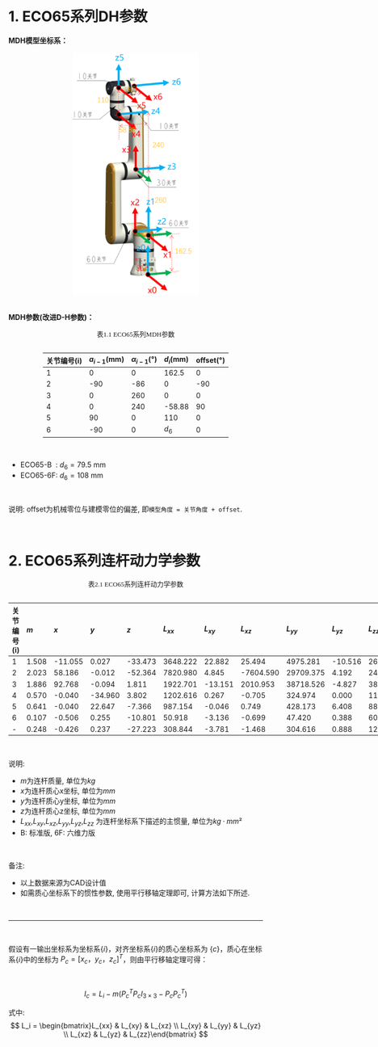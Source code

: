 # 1. ECO65系列DH参数

**MDH模型坐标系：**

<div align="center"> <img src="../DH//doc/image-ECO65.png" width = 250 /> </div>

<br>

**MDH参数(改进D-H参数)：**

<style>
.center 
{
  width: auto;
  display: table;
  margin-left: auto;
  margin-right: auto;
}
</style>

<p align="center"><font face="黑体" size=2.>表1.1 ECO65系列MDH参数</font></p>

<div class="center">

|关节编号(i)|$a_{i-1}$(mm)|$\alpha_{i -1}$(°)|$d_i$(mm)|offset(°)|
|:--|:--|:--|:--|:--|
|   1   |   0  |   0  | 162.5  |    0  |
|   2   | -90  | -86  |   0    |  -90  |
|   3   |   0  | 260  |   0    |    0  |
|   4   |   0  | 240  | -58.88 |   90  |
|   5   |  90  |   0  |  110   |    0  |
|   6   | -90  |   0  |  $d_6$ |    0  |

</div>

<br>

- ECO65-B &nbsp;: $d_6=79.5$ mm
- ECO65-6F: $d_6=108$ mm

<br>

说明: offset为机械零位与建模零位的偏差, 即`模型角度 = 关节角度 + offset`.

<br>

# 2. ECO65系列连杆动力学参数
<style>
.center 
{
  width: auto;
  display: table;
  margin-left: auto;
  margin-right: auto;
}
</style>

<p align="center"><font face="黑体" size=2.>表2.1 ECO65系列连杆动力学参数</font></p>

<div class="center">

|关节编号(i)|$m$|$x$|$y$|$z$|$L_{xx}$|$L_{xy}$|$L_{xz}$|$L_{yy}$|$L_{yz}$|$L_{zz}$|备注|
|:--|:--|:--|:--|:--|:--|:--|:--|:--|:--|:--|:--|
|   1   | 1.508 | -11.055 | 0.027  | -33.473 | 3648.222 | 22.882 | 25.494    | 4975.281  | -10.516| 2611.768  |  |
|   2   | 2.023 | 58.186  | -0.012 | -52.364 | 7820.980 | 4.845  | -7604.590 | 29709.375 | 4.192  | 24073.795 |  |
|   3   | 1.886 | 92.768  | -0.094 | 1.811   | 1922.701 | -13.151| 2010.953  | 38718.526 | -4.827 | 38122.090 |  |
|   4   | 0.570 | -0.040  | -34.960| 3.802   | 1202.616 | 0.267  | -0.705    | 324.974   | 0.000  | 1163.421  |  |
|   5   | 0.641 | -0.040  | 22.647 | -7.366  | 987.154  | -0.046 | 0.749     | 428.173   | 6.408  | 886.381   |  |
|   6   | 0.107 | -0.506  | 0.255  | -10.801 | 50.918   | -3.136 | -0.699    | 47.420    | 0.388  | 60.350    | B |
|   -   | 0.248 | -0.426  | 0.237  | -27.223 | 308.844  | -3.781 | -1.468    | 304.616   | 0.888  | 122.620   | 6F |

</div>

<br>

说明:
- $m$为连杆质量, 单位为$kg$
- $x$为连杆质心x坐标, 单位为$mm$
- $y$为连杆质心y坐标, 单位为$mm$
- $z$为连杆质心z坐标, 单位为$mm$
- $L_{xx}$,$L_{xy}$,$L_{xz}$,$L_{yy}$,$L_{yz}$,$L_{zz}$ 为连杆坐标系下描述的主惯量, 单位为$kg·mm²$
- B: 标准版, 6F: 六维力版

<br>

备注: 
- 以上数据来源为CAD设计值
- 如需质心坐标系下的惯性参数, 使用平行移轴定理即可, 计算方法如下所述.

<br>

---

<br>


假设有一输出坐标系为坐标系$\{i\}$，对齐坐标系$\{i\}$的质心坐标系为 $\{c\}$，质心在坐标系$\{i\}$中的坐标为 $P_c = [x_c  ，y_c， z_c]^T$，则由平行移轴定理可得：

<br>

$$I_c = L_i - m (P_{c}^{T}P_cI_{3×3} - P_cP_{c}^{T})$$


式中:
$$
L_i = \begin{bmatrix}L_{xx} & L_{xy} & L_{xz} \\ L_{xy} & L_{yy} & L_{yz} \\ L_{xz} & L_{yz} & L_{zz}\end{bmatrix}
$$
